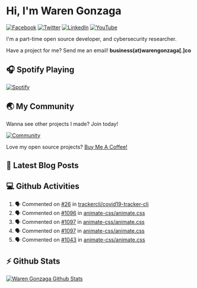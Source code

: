 # Hi, I'm Waren Gonzaga

[![Facebook](https://img.shields.io/badge/facebook-%231877F2.svg?&style=for-the-badge&logo=facebook&logoColor=white)](https://facebook.com/warengonzagaofficial) [![Twitter](https://img.shields.io/badge/twitter-%231DA1F2.svg?&style=for-the-badge&logo=twitter&logoColor=white)](https://twitter.com/warengonzaga) [![LinkedIn](https://img.shields.io/badge/linkedin-%230077B5.svg?&style=for-the-badge&logo=linkedin&logoColor=white)](https://linkedin.com/in/warengonzagaofficial) [![YouTube](https://img.shields.io/badge/youtube-%23FF0000.svg?&style=for-the-badge&logo=youtube&logoColor=white)](https://youtube.com/warengonzaga)

I'm a part-time open source developer, and cybersecurity researcher.

Have a project for me? Send me an email!
**business(at)warengonzaga[.]co**

## :headphones: Spotify Playing

[![Spotify](https://readme-spotify.warengonzaga.com/api/spotify)](https://open.spotify.com/user/vmt7lpqdatuelp2chw7ur2p2l)

## :earth_asia: My Community

Wanna see other projects I made? Join today!

[![Community](https://discordapp.com/api/guilds/659684980137656340/widget.png?style=banner2)](https://bmc.xyz/l/wgofficialds)

Love my open source projects? [Buy Me A Coffee!](warengonza.ga/coffee4dev)

## :newspaper: Latest Blog Posts

<!-- BLOG-POST-LIST:START -->
<!-- BLOG-POST-LIST:END -->

## :computer: Github Activities

<!--START_SECTION:activity-->
1. 🗣 Commented on [#26](https://github.com//trackercli/covid19-tracker-cli/issues/26) in [trackercli/covid19-tracker-cli](https://github.com//trackercli/covid19-tracker-cli)
2. 🗣 Commented on [#1096](https://github.com//animate-css/animate.css/issues/1096) in [animate-css/animate.css](https://github.com//animate-css/animate.css)
3. 🗣 Commented on [#1097](https://github.com//animate-css/animate.css/issues/1097) in [animate-css/animate.css](https://github.com//animate-css/animate.css)
4. 🗣 Commented on [#1097](https://github.com//animate-css/animate.css/issues/1097) in [animate-css/animate.css](https://github.com//animate-css/animate.css)
5. 🗣 Commented on [#1043](https://github.com//animate-css/animate.css/issues/1043) in [animate-css/animate.css](https://github.com//animate-css/animate.css)
<!--END_SECTION:activity-->

## :zap: Github Stats

[![Waren Gonzaga Github Stats](https://readme-stats.warengonzaga.com/api?username=warengonzaga)](https://github.com/anuraghazra/github-readme-stats)
